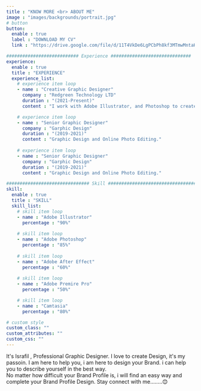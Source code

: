 ```yaml
---
title : "KNOW MORE <br> ABOUT ME"
image : "images/backgrounds/portrait.jpg"
# button
button:
  enable : true
  label : "DOWNLOAD MY CV"
  link : "https://drive.google.com/file/d/11T4VkDe6LgPCbPh8kf3MTmwMntaHJyKU/view?usp=sharing"

########################### Experience ##############################
experience:
  enable : true
  title : "EXPERIENCE"
  experience_list:
    # experience item loop
    - name : "Creative Graphic Designer"
      company : "Redgreen Technology LTD"
      duration : "(2021-Present)"
      content : "I work with Adobe Illustrator, and Photoshop to create Design."

    # experience item loop
    - name : "Senior Graphic Designer"
      company : "Garphic Design"
      duration : "(2019-2021)"
      content : "Graphic Design and Online Photo Editing."
   
    # experience item loop
    - name : "Senior Graphic Designer"
      company : "Garphic Design"
      duration : "(2019-2021)"
      content : "Graphic Design and Online Photo Editing."

############################### Skill #################################
skill:
  enable : true
  title : "SKILL"
  skill_list:
    # skill item loop
    - name : "Adobe Illustrator"
      percentage : "90%"
      
    # skill item loop
    - name : "Adobe Photoshop"
      percentage : "85%"
      
    # skill item loop
    - name : "Adobe After Effect"
      percentage : "60%"
      
    # skill item loop
    - name : "Adobe Premire Pro"
      percentage : "50%"

    # skill item loop
    - name : "Camtasia"
      percentage : "80%"

# custom style
custom_class: "" 
custom_attributes: "" 
custom_css: ""
---
```


It's Israfil , Professional Graphic Designer. I love to create Design, it's my passoin. I am here to help you, i am here to design your Brand. i can help you to describe yourself in the best way.<br>No matter how difficult your Brand Profile is, i will find an easy way and complete your Brand Profile Design. Stay connect with me........😊
